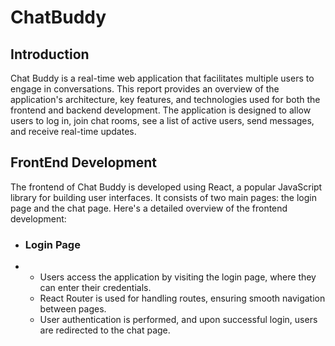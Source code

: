 # ChatBuddy
## Introduction
Chat Buddy is a real-time web application that facilitates multiple users to engage in conversations. This report provides an overview of the application's architecture, key features, and technologies used for both the frontend and backend development. The application is designed to allow users to log in, join chat rooms, see a list of active users, send messages, and receive real-time updates.

## FrontEnd Development
The frontend of Chat Buddy is developed using React, a popular JavaScript library for building user interfaces. It consists of two main pages: the login page and the chat page. Here's a detailed overview of the frontend development:

- ### Login Page
- - Users access the application by visiting the login page, where they can enter their credentials.
  - React Router is used for handling routes, ensuring smooth navigation between pages.
  - User authentication is performed, and upon successful login, users are redirected to the chat 
    page.
